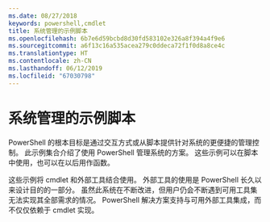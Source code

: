 ```yaml
---
ms.date: 08/27/2018
keywords: powershell,cmdlet
title: 系统管理的示例脚本
ms.openlocfilehash: 6b7e6d59bcbd8d30fd583102e326a8f394a4f9e6
ms.sourcegitcommit: a6f13c16a535acea279c0ddeca72f1f0d8a8ce4c
ms.translationtype: HT
ms.contentlocale: zh-CN
ms.lasthandoff: 06/12/2019
ms.locfileid: "67030798"
---
```

# <a name="sample-scripts-for-system-administration"></a>系统管理的示例脚本

PowerShell 的根本目标是通过交互方式或从脚本提供针对系统的更便捷的管理控制。 此示例集合介绍了使用 PowerShell 管理系统的方案。 这些示例可以在脚本中使用，也可以在以后用作函数。

这些示例将 cmdlet 和外部工具结合使用。 外部工具的使用是 PowerShell 长久以来设计目的的一部分。 虽然此系统在不断改进，但用户仍会不断遇到可用工具集无法实现其全部需求的情况。 PowerShell 解决方案支持与可用外部工具集成，而不仅仅依赖于 cmdlet 实现。
